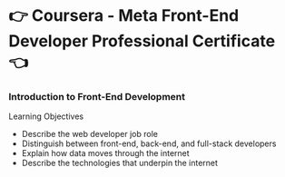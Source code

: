 # 👉 Coursera - Meta Front-End Developer Professional Certificate 👈

### Introduction to Front-End Development

Learning Objectives

- Describe the web developer job role
- Distinguish between front-end, back-end, and full-stack developers
- Explain how data moves through the internet
- Describe the technologies that underpin the internet
